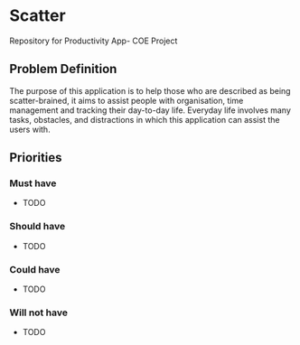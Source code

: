# Scatter
Repository for Productivity App- COE Project

## Problem Definition

The purpose of this application is to help those who are described as being scatter-brained, it aims to assist people with organisation, time management and tracking their day-to-day life. Everyday life involves many tasks, obstacles, and distractions in which this application can assist the users with.

## Priorities

### Must have

- TODO

### Should have

- TODO

### Could have

- TODO

### Will not have

- TODO
 